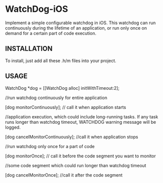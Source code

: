 WatchDog-iOS
=============

Implement a simple configurable watchdog in iOS. This watchdog can run continuously during the lifetime of an application, or run only once on demand for a certain part of code execution.

INSTALLATION
-------------
To install, just add all these .h/m files into your project.

USAGE
-----
WatchDog *dog = [[WatchDog alloc] initWithTimeout:2];

//run watchdog continuously for entire application

[dog monitorContinuously];	// call it when application starts

//application execution, which could include long-running tasks. If any task runs longer than watchdog timeout, WATCHDOG warning message will be logged.

[dog cancelMonitorContinuously];	//call it when application stops


//run watchdog only once for a part of code

[dog monitorOnce];	// call it before the code segment you want to monitor

//some code segment which could run longer than watchdog timeout

[dog cancelMonitorOnce];	//call it after the code segment
